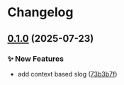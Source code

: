 # Changelog

## [0.1.0](https://github.com/slawo/ctxslog/compare/v0.0.1...v0.1.0) (2025-07-23)


### ✨ New Features

* add context based slog ([73b3b7f](https://github.com/slawo/ctxslog/commit/73b3b7f94406a4a886dacc2f22d8e613fae6b86c))
